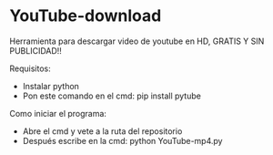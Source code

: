 # YouTube-download
Herramienta para descargar video de youtube en HD, GRATIS Y SIN PUBLICIDAD!!

Requisitos:
- Instalar python
- Pon este comando en el cmd: pip install pytube

Como iniciar el programa:
- Abre el cmd y vete a la ruta del repositorio
- Después escribe en la cmd: python YouTube-mp4.py
